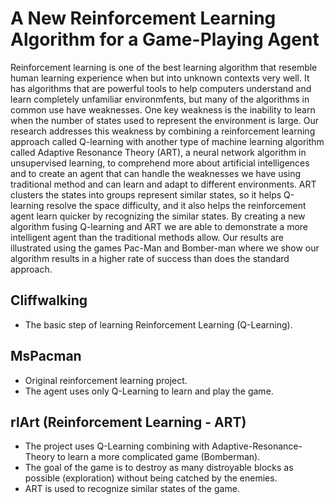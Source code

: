 # A New Reinforcement Learning Algorithm for a Game-Playing Agent
Reinforcement learning is one of the best learning algorithm that resemble human learning experience when but into unknown contexts very well. It has algorithms that are powerful tools to help computers understand and learn completely unfamiliar environmfents, but many of the algorithms in common use have weaknesses.  One key weakness is the inability to learn when the number of states used to represent the environment is large. Our research addresses this weakness by combining a reinforcement learning approach called Q-learning with another type of machine learning algorithm called Adaptive Resonance Theory (ART), a neural network algorithm in unsupervised learning, to comprehend more about artificial intelligences and to create an agent that can handle the weaknesses we have using traditional method and can learn and adapt to different environments.  ART clusters the states into groups represent similar states, so it helps Q-learning resolve the space difficulty, and it also helps the reinforcement agent learn quicker by recognizing the similar states. By creating a new algorithm fusing Q-learning and ART we are able to demonstrate a more intelligent agent than the traditional methods allow. Our results are illustrated using the games Pac-Man and Bomber-man where we show our algorithm results in a higher rate of success than does the standard approach.

## Cliffwalking
- The basic step of learning Reinforcement Learning (Q-Learning).

## MsPacman
- Original reinforcement learning project.
- The agent uses only Q-Learning to learn and play the game.

## rlArt (Reinforcement Learning - ART)
- The project uses Q-Learning combining with Adaptive-Resonance-Theory to learn a more complicated game (Bomberman).
- The goal of the game is to destroy as many distroyable blocks as possible (exploration) without being catched by the enemies. 
- ART is used to recognize similar states of the game.
